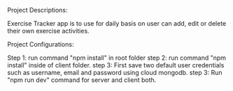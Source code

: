 Project Descriptions:

Exercise Tracker app is to use for daily basis on user can add, edit or delete their own exercise activities.


Project Configurations:

Step 1: run command "npm install" in root folder
step 2: run command "npm install" inside of client folder.
step 3: First save two default user credentials such as username, email and password using cloud mongodb.
step 3: Run "npm run dev" command for server and client both.


